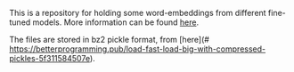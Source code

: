 This is a repository for holding some word-embeddings from different fine-tuned models.
More information can be found [here](https://github.com/Michael-Beukman/NERTransfer).

The files are stored in bz2 pickle format, from [here](# https://betterprogramming.pub/load-fast-load-big-with-compressed-pickles-5f311584507e).
